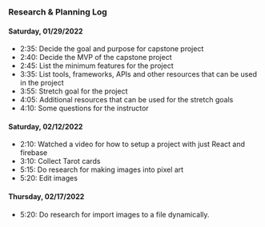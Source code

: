 ### Research & Planning Log
#### Saturday, 01/29/2022
* 2:35: Decide the goal and purpose for capstone project
* 2:40: Decide the MVP of the capstone project
* 2:45: List the minimum features for the project
* 3:35: List tools, frameworks, APIs and other resources that can be used in the project
* 3:55: Stretch goal for the project
* 4:05: Additional resources that can be used for the stretch goals
* 4:10: Some questions for the instructor

#### Saturday, 02/12/2022

* 2:10: Watched a video for how to setup a project with just React and firebase
* 3:10: Collect Tarot cards
* 5:15: Do research for making images into pixel art
* 5:20: Edit images

#### Thursday, 02/17/2022

* 5:20: Do research for import images to a file dynamically.